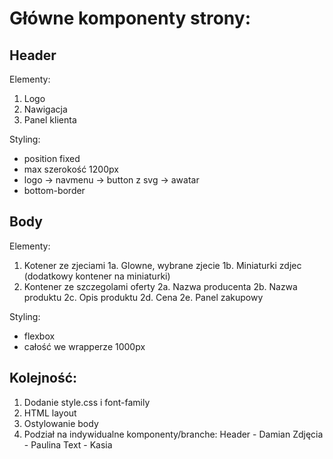 # Główne komponenty strony:

## Header

Elementy:

1. Logo
2. Nawigacja
3. Panel klienta

Styling:

- position fixed
- max szerokość 1200px
- logo -> navmenu -> button z svg -> awatar
- bottom-border

## Body

Elementy:

1. Kotener ze zjeciami
   1a. Glowne, wybrane zjecie
   1b. Miniaturki zdjec (dodatkowy kontener na miniaturki)
2. Kontener ze szczegolami oferty
   2a. Nazwa producenta
   2b. Nazwa produktu
   2c. Opis produktu
   2d. Cena
   2e. Panel zakupowy

Styling:

- flexbox
- całość we wrapperze 1000px

## Kolejność:

1. Dodanie style.css i font-family
2. HTML layout
3. Ostylowanie body
4. Podział na indywidualne komponenty/branche:
   Header - Damian
   Zdjęcia - Paulina
   Text - Kasia
